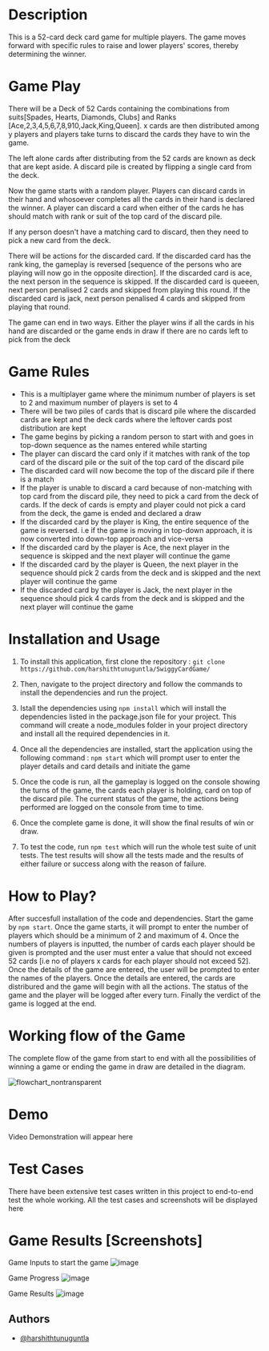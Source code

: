 # Description
This is a 52-card deck card game for multiple players. The game moves forward with specific rules to raise and lower players' scores, thereby determining the winner.

# Game Play

There will be a Deck of 52 Cards containing the combinations from suits[Spades, Hearts, Diamonds, Clubs] and Ranks [Ace,2,3,4,5,6,7,8,910,Jack,King,Queen]. x cards are then distributed among y players and players take turns to discard the cards they have to win the game.

The left alone cards after distributing from the 52 cards are known as deck that are kept aside. A discard pile is created by flipping a single card from the deck.

Now the game starts with a random player. Players can discard cards in their hand and whosoever completes all the cards in their hand is declared the winner. A player can discard a card when either of the cards he has should match with rank or suit of the top card of the discard pile.

If any person doesn't have a matching card to discard, then they need to pick a new card from the deck.

There will be actions for the discarded card. If the discarded card has the rank king, the gameplay is reversed [sequence of the persons who are playing will now go in the opposite direction]. If the discarded card is ace, the next person in the sequence is skipped. If the discarded card is queeen, next person penalised 2 cards and skipped from playing this round. If the discarded card is jack, next person penalised 4 cards and skipped from playing that round.

The game can end in two ways. Either the player wins if all the cards in his hand are discarded or the game ends in draw if there are no cards left to pick from the deck

# Game Rules

- This is a multiplayer game where the minimum number of players is set to 2 and maximum number of players is set to 4
- There will be two piles of cards that is discard pile where the discarded cards are kept and the deck cards where the leftover cards post distribution are kept
- The game begins by picking a random person to start with and goes in top-down sequence as the names entered while starting
- The player can discard the card only if it matches with rank of the top card of the discard pile or the suit of the top card of the discard pile
- The discarded card will now become the top of the discard pile if there is a match
- If the player is unable to discard a card because of non-matching with top card from the discard pile, they need to pick a card from the deck of cards. If the deck of cards is empty and player could not pick a card from the deck, the game is ended and declared a draw
- If the discarded card by the player is King, the entire sequence of the game is reversed. i.e if the game is moving in top-down approach, it is now converted into down-top approach and vice-versa
- If the discarded card by the player is Ace, the next player in the sequence is skipped and the next player will continue the game
- If the discarded card by the player is Queen, the next player in the sequence should pick 2 cards from the deck and is skipped and the next player will continue the game
- If the discarded card by the player is Jack, the next player in the sequence should pick 4 cards from the deck and is skipped and the next player will continue the game

# Installation and Usage

1. To install this application, first clone the repository : `git clone https://github.com/harshithtunuguntla/SwiggyCardGame/`

2. Then, navigate to the project directory and follow the commands to install the dependencies and run the project.

3. Istall the dependencies using `npm install` which will install the dependencies listed in the package.json file for your project. This command will create a node_modules folder in your project directory and install all the required dependencies in it.

4. Once all the dependencies are installed, start the application using the following command : `npm start` which will prompt user to enter the player details and card details and initiate the game

5. Once the code is run, all the gameplay is logged on the console showing the turns of the game, the cards each player is holding, card on top of the discard pile. The current status of the game, the actions being performed are logged on the console from time to time.

6. Once the complete game is done, it will show the final results of win or draw.

7. To test the code, run `npm test` which will run the whole test suite of unit tests. The test results will show all the tests made and the results of either failure or success along with the reason of failure.


# How to Play?

After succesfull installation of the code and dependencies. Start the game by `npm start`. Once the game starts, it will prompt to enter the number of players which should be a minimum of 2 and maximum of 4. Once the numbers of players is inputted, the number of cards each player should be given is prompted and the user must enter a value that should not exceed 52 cards [i.e no of players x cards for each player should not exceed 52]. Once the details of the game are entered, the user will be prompted to enter the names of the players. Once the details are entered, the cards are distribured and the game will begin with all the actions. The status of the game and the player will be logged after every turn. Finally the verdict of the game is logged at the end. 

# Working flow of the Game

The complete flow of the game from start to end with all the possibilities of winning a game or ending the game in draw are detailed in the diagram.

![flowchart_nontransparent](https://user-images.githubusercontent.com/53993341/231505036-d96c9050-cf2e-478f-a0bd-7cb0cb97734d.png)


# Demo

Video Demonstration will appear here


# Test Cases

There have been extensive test cases written in this project to end-to-end test the whole working. All the test cases and screenshots will be displayed here

# Game Results [Screenshots]

Game Inputs to start the game
![image](https://user-images.githubusercontent.com/53993341/231505944-d88ca078-440b-4917-9d31-fb8acd808d8b.png)

Game Progress
![image](https://user-images.githubusercontent.com/53993341/231506212-745a50b5-6b51-47e7-b6ea-ab54b2f0d62c.png)

Game Results
![image](https://user-images.githubusercontent.com/53993341/231506357-674bf59f-8f68-4b16-83ab-1aeef227f4c3.png)


## Authors
- [@harshithtunuguntla](https://www.linkedin.com/in/harshithtunuguntla)





